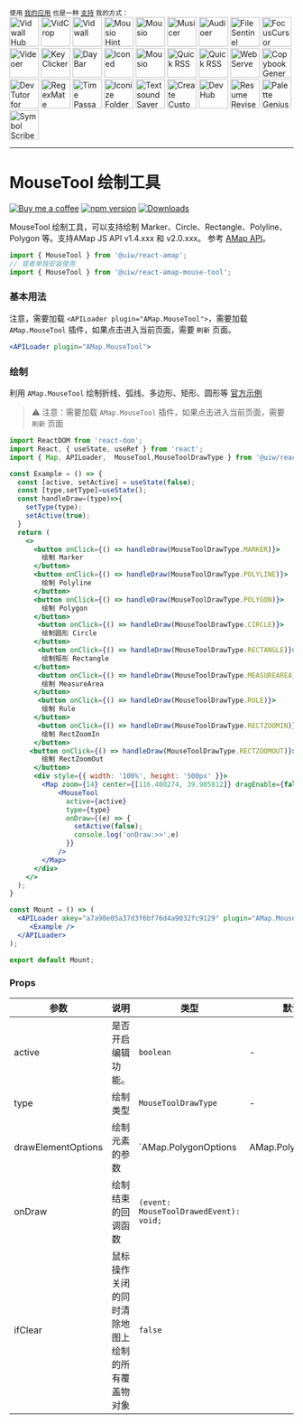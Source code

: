 <div markdown="1">
  <sup>使用 <a href="https://wangchujiang.com/#/app" target="_blank">我的应用</a> 也是一种 <a href="https://wangchujiang.com/#/sponsor" target="_blank">支持</a> 我的方式：</sup>
  <br>
  <a target="_blank" href="https://github.com/jaywcjlove/vidwall-hub" title="Vidwall Hub for macOS"><img alt="Vidwall Hub" height="52" width="52" src="https://wangchujiang.com/appicon/vidwall-hub.png"></a>
  <a target="_blank" href="https://apps.apple.com/app/VidCrop/6752624705" title="VidCrop for macOS"><img alt="VidCrop" height="52" width="52" src="https://wangchujiang.com/appicon/vidcrop.png"></a>
  <a target="_blank" href="https://apps.apple.com/app/Vidwall/6747587746" title="Vidwall for macOS"><img alt="Vidwall" height="52" width="52" src="https://wangchujiang.com/appicon/vidwall.png"></a>
  <a target="_blank" href="https://wangchujiang.com/mousio-hint/" title="Mousio Hint for macOS"><img alt="Mousio Hint" height="52" width="52" src="https://wangchujiang.com/appicon/mousio-hint.png"></a>
  <a target="_blank" href="https://apps.apple.com/app/6746747327" title="Mousio for macOS"><img alt="Mousio" height="52" width="52" src="https://wangchujiang.com/appicon/mousio.png"></a>
  <a target="_blank" href="https://apps.apple.com/app/6745227444" title="Musicer for macOS"><img alt="Musicer" height="52" width="52" src="https://wangchujiang.com/appicon/musicer.png"></a>
  <a target="_blank" href="https://apps.apple.com/app/6743841447" title="Audioer for macOS"><img alt="Audioer" height="52" width="52" src="https://wangchujiang.com/appicon/audioer.png"></a>
  <a target="_blank" href="https://apps.apple.com/app/6744690194" title="FileSentinel for macOS"><img alt="FileSentinel" height="52" width="52" src="https://wangchujiang.com/appicon/file-sentinel.png"></a>
  <a target="_blank" href="https://apps.apple.com/app/6743495172" title="FocusCursor for macOS"><img alt="FocusCursor" height="52" width="52" src="https://wangchujiang.com/appicon/focus-cursor.png"></a>
  <a target="_blank" href="https://apps.apple.com/app/6742680573" title="Videoer for macOS"><img alt="Videoer" height="52" width="52" src="https://wangchujiang.com/appicon/videoer.png"></a>
  <a target="_blank" href="https://apps.apple.com/app/6740425504" title="KeyClicker for macOS"><img alt="KeyClicker" height="52" width="52" src="https://wangchujiang.com/appicon/key-clicker.png"></a>
  <a target="_blank" href="https://apps.apple.com/app/6739052447" title="DayBar for macOS"><img alt="DayBar" height="52" width="52" src="https://wangchujiang.com/appicon/daybar.png"></a>
  <a target="_blank" href="https://apps.apple.com/app/6739444407" title="Iconed for macOS"><img alt="Iconed" height="52" width="52" src="https://wangchujiang.com/appicon/iconed.png"></a>
  <a target="_blank" href="https://apps.apple.com/app/6737160756" title="Mousio for macOS"><img alt="Mousio" height="52" width="52" src="https://wangchujiang.com/appicon/rightmenu-master.png"></a>
  <a target="_blank" href="https://apps.apple.com/app/6723903021" title="Paste Quick for macOS"><img alt="Quick RSS" height="52" width="52" src="https://wangchujiang.com/appicon/paste-quick.png"></a>
  <a target="_blank" href="https://apps.apple.com/app/6670696072" title="Quick RSS for macOS/iOS"><img alt="Quick RSS" height="52" width="52" src="https://wangchujiang.com/appicon/quick-rss.png"></a>
  <a target="_blank" href="https://apps.apple.com/app/6670167443" title="Web Serve for macOS"><img alt="Web Serve" height="52" width="52" src="https://wangchujiang.com/appicon/web-serve.png"></a>
  <a target="_blank" href="https://apps.apple.com/app/6503953628" title="Copybook Generator for macOS/iOS"><img alt="Copybook Generator" height="52" width="52" src="https://wangchujiang.com/appicon/copybook-generator.png"></a>
  <a target="_blank" href="https://apps.apple.com/app/6471227008" title="DevTutor for macOS/iOS"><img alt="DevTutor for SwiftUI" height="52" width="52" src="https://wangchujiang.com/appicon/devtutor.png"></a>
  <a target="_blank" href="https://apps.apple.com/app/6479819388" title="RegexMate for macOS/iOS"><img alt="RegexMate" height="52" width="52" src="https://wangchujiang.com/appicon/regex-mate.png"></a>
  <a target="_blank" href="https://apps.apple.com/app/6479194014" title="Time Passage for macOS/iOS"><img alt="Time Passage" height="52" width="52" src="https://wangchujiang.com/appicon/time-passage.png"></a>
  <a target="_blank" href="https://apps.apple.com/app/6478772538" title="IconizeFolder for macOS"><img alt="Iconize Folder" height="52" width="52" src="https://wangchujiang.com/appicon/iconize-folder.png"></a>
  <a target="_blank" href="https://apps.apple.com/app/6478511402" title="Textsound Saver for macOS/iOS"><img alt="Textsound Saver" height="52" width="52" src="https://wangchujiang.com/appicon/textsound-saver.png"></a>
  <a target="_blank" href="https://apps.apple.com/app/6476924627" title="Create Custom Symbols for macOS"><img alt="Create Custom Symbols" height="52" width="52" src="https://wangchujiang.com/appicon/create-custom-symbols.png"></a>
  <a target="_blank" href="https://apps.apple.com/app/6476452351" title="DevHub for macOS"><img alt="DevHub" height="52" width="52" src="https://wangchujiang.com/appicon/devhub.png"></a>
  <a target="_blank" href="https://apps.apple.com/app/6476400184" title="Resume Revise for macOS"><img alt="Resume Revise" height="52" width="52" src="https://wangchujiang.com/appicon/resume-revise.png"></a>
  <a target="_blank" href="https://apps.apple.com/app/6472593276" title="Palette Genius for macOS"><img alt="Palette Genius" height="52" width="52" src="https://wangchujiang.com/appicon/palette-genius.png"></a>
  <a target="_blank" href="https://apps.apple.com/app/6470879005" title="Symbol Scribe for macOS"><img alt="Symbol Scribe" height="52" width="52" src="https://wangchujiang.com/appicon/symbol-scribe.png"></a>
</div>
<hr>

MouseTool 绘制工具
===

[![Buy me a coffee](https://img.shields.io/badge/Buy%20me%20a%20coffee-048754?logo=buymeacoffee)](https://jaywcjlove.github.io/#/sponsor)
[![npm version](https://img.shields.io/npm/v/@uiw/react-amap-mouse-tool.svg)](https://www.npmjs.com/package/@uiw/react-amap-mouse-tool)
[![Downloads](https://img.shields.io/npm/dm/@uiw/react-amap-mouse-tool.svg?style=flat)](https://www.npmjs.com/package/@uiw/react-amap-mouse-tool)

MouseTool 绘制工具，可以支持绘制 Marker、Circle、Rectangle、Polyline、Polygon 等。支持AMap JS API v1.4.xxx 和 v2.0.xxx。
参考 [AMap API](https://a.amap.com/jsapi/static/doc/20220913/index.html?v=2#mousetoolmarker)。
```jsx
import { MouseTool } from '@uiw/react-amap';
// 或者单独安装使用
import { MouseTool } from '@uiw/react-amap-mouse-tool';
```

### 基本用法

注意，需要加载 `<APILoader plugin="AMap.MouseTool">`，需要加载 `AMap.MouseTool`<!--rehype:style=background: #ffe3da;color: #ff5722;--> 插件，如果点击进入当前页面，需要 `刷新`<!--rehype:style=background: #e91e63;color: #fff;--> 页面。

```jsx
<APILoader plugin="AMap.MouseTool">
```
<!--rehype:style=background: #fff3b7;-->


### 绘制

利用 `AMap.MouseTool` 绘制折线、弧线、多边形、矩形、圆形等 [官方示例](https://lbs.amap.com/demo/jsapi-v2/example/overlayers/overlay-draw)

> ⚠️ 注意：需要加载 `AMap.MouseTool`<!--rehype:style=background: #ffe3da;color: #ff5722;--> 插件，如果点击进入当前页面，需要 `刷新`<!--rehype:style=background: #e91e63;color: #fff;--> 页面

<!--rehype:-->
```jsx mdx:preview
import ReactDOM from 'react-dom';
import React, { useState, useRef } from 'react';
import { Map, APILoader,  MouseTool,MouseToolDrawType } from '@uiw/react-amap';

const Example = () => {
  const [active, setActive] = useState(false);
  const [type,setType]=useState();
  const handleDraw=(type)=>{
    setType(type);
    setActive(true);
  }
  return (
    <>
      <button onClick={() => handleDraw(MouseToolDrawType.MARKER)}>
        绘制 Marker
      </button>
      <button onClick={() => handleDraw(MouseToolDrawType.POLYLINE)}>
        绘制 Polyline
      </button>
      <button onClick={() => handleDraw(MouseToolDrawType.POLYGON)}>
        绘制 Polygon
      </button>
       <button onClick={() => handleDraw(MouseToolDrawType.CIRCLE)}>
        绘制圆形 Circle
      </button>
       <button onClick={() => handleDraw(MouseToolDrawType.RECTANGLE)}>
        绘制矩形 Rectangle
      </button>
       <button onClick={() => handleDraw(MouseToolDrawType.MEASUREAREA)}>
        绘制 MeasureArea
      </button>
       <button onClick={() => handleDraw(MouseToolDrawType.RULE)}>
        绘制 Rule
      </button>
       <button onClick={() => handleDraw(MouseToolDrawType.RECTZOOMIN)}>
        绘制 RectZoomIn
      </button>
     <button onClick={() => handleDraw(MouseToolDrawType.RECTZOOMOUT)}>
        绘制 RectZoomOut
      </button> 
      <div style={{ width: '100%', height: '500px' }}>
        <Map zoom={14} center={[116.400274, 39.905812]} dragEnable={false}>
            <MouseTool
              active={active}
              type={type}
              onDraw={(e) => {
                setActive(false);
                console.log('onDraw:>>',e)
              }}
            />
        </Map>
      </div>
    </>
  );
}

const Mount = () => (
  <APILoader akey="a7a90e05a37d3f6bf76d4a9032fc9129" plugin="AMap.MouseTool">
     <Example />
  </APILoader>
);

export default Mount;
```

### Props

| 参数 | 说明 | 类型 | 默认值 |
|--------- |-------- |--------- |-------- |
| active | 是否开启编辑功能。 | `boolean` | - |
| type | 绘制类型 | `MouseToolDrawType` | - |
| drawElementOptions | 绘制元素的参数 | `AMap.PolygonOptions | AMap.PolylineOptions | AMap.MarkerOptions | AMap.CircleOptions` | {} |
| onDraw | 绘制结束的回调函数 | `(event:  MouseToolDrawedEvent): void;` |
| ifClear | 鼠标操作关闭的同时清除地图上绘制的所有覆盖物对象 | `false` |
